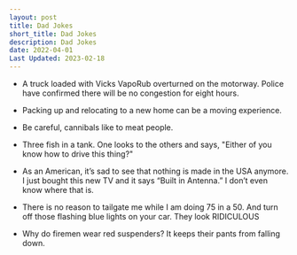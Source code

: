 ```yaml
---
layout: post
title: Dad Jokes
short_title: Dad Jokes
description: Dad Jokes
date: 2022-04-01
Last Updated: 2023-02-18
---
```



* A truck loaded with Vicks VapoRub overturned on the motorway. Police have confirmed there will be no congestion for eight hours.
  
* Packing up and relocating to a new home can be a moving experience.
  
* Be careful, cannibals like to meat people.
  
* Three fish in a tank. One looks to the others and says, "Either of you know how to drive this thing?"
 
* As an American, it’s sad to see that nothing is made in the USA anymore.  I just bought this new TV and it says “Built in Antenna.” I don’t even know where that is.

* There is no reason to tailgate me while I am doing 75 in a 50. And turn off those flashing blue lights on your car. They look RIDICULOUS

* Why do firemen wear red suspenders? It keeps their pants from falling down.
